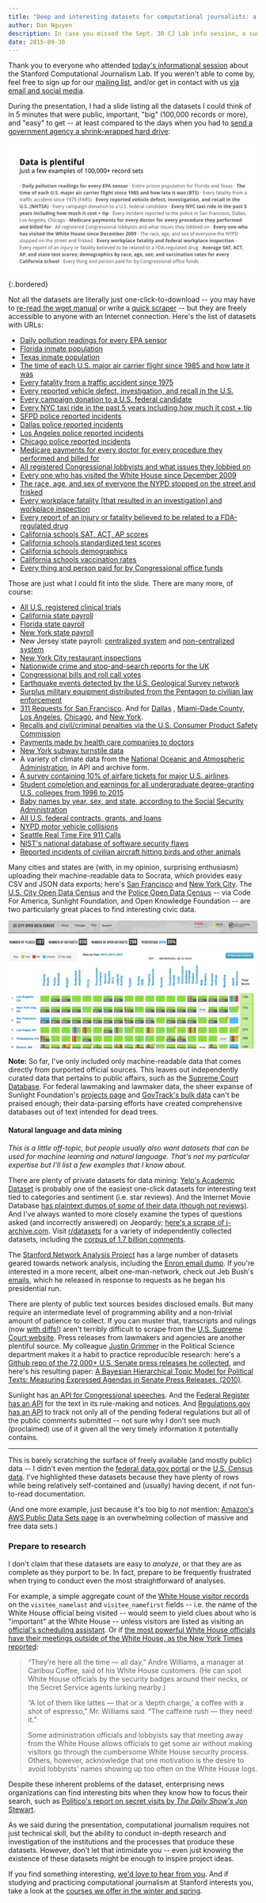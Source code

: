 ```yaml
---
title: "Deep and interesting datasets for computational journalists: a quick list"
author: Dan Nguyen
description: In case you missed the Sept. 30 CJ Lab info session, a summary and some links to get you acquainted.
date: 2015-09-30
---
```


Thank you to everyone who attended [today's informational session](http://us7.campaign-archive1.com/?u=60a5181e3d9c08e1e0f401dc0&id=1d23daf12f&e=a077356aa8) about the Stanford Computational Journalism Lab. If you weren't able to come by, feel free to sign up for our [mailing list](http://cjlab.stanford.edu/contact#newsletter-section), and/or get in contact with us [via email and social media](http://cjlab.stanford.edu/contact/).

During the presentation, I had a slide listing all the datasets I could think of in 5 minutes that were public, important, "big" (100,000 records or more), and "easy" to get -- at least compared to the days when you had to [send a government agency a shrink-wrapped hard drive](http://chriswhong.com/open-data/foil_nyc_taxi/):

![image](/files/images/news/slide-datasets.png){:.bordered}


Not all the datasets are literally just one-click-to-download -- you may have to [re-read the wget manual](https://gist.github.com/dannguyen/26e5922614dc22053745) or write a [quick scraper](https://github.com/compjour/search-script-scrape) -- but they are freely accessible to anyone with an Internet connection. Here's the list of datasets with URLs:


- [Daily pollution readings for every EPA sensor](http://www3.epa.gov/airdata/ad_data.html)
- [Florida inmate population](http://www.dc.state.fl.us/pub/obis_request.html)
- [Texas inmate population](http://www.tdcj.state.tx.us/documents/High_Value_Data_Sets.xlsx)
- [The time of each U.S. major air carrier flight since 1985 and how late it was](http://www.transtats.bts.gov/DL_SelectFields.asp?Table_ID=236&DB_Short_Name=On-Time)
- [Every fatality from a traffic accident since 1975](http://www.nhtsa.gov/FARS)
- [Every reported vehicle defect, investigation, and recall in the U.S.](http://www-odi.nhtsa.dot.gov/downloads/)
- [Every campaign donation to a U.S. federal candidate](http://www.fec.gov/disclosure.shtml)
- [Every NYC taxi ride in the past 5 years including how much it cost + tip](http://www.nyc.gov/html/tlc/html/about/trip_record_data.shtml)
- [SFPD police reported incidents](https://data.sfgov.org/Public-Safety/SFPD-Incidents-from-1-January-2003/tmnf-yvry)
- [Dallas police reported incidents](https://www.dallasopendata.com/Police/Dallas-Police-Public-Data-RMS-Incidents/tbnj-w5hb)
- [Los Angeles police reported incidents](https://data.lacity.org/A-Safe-City/LAPD-Crime-and-Collision-Raw-Data-2014/eta5-h8qx?)
- [Chicago police reported incidents](https://data.cityofchicago.org/Public-Safety/Crimes-2001-to-present/ijzp-q8t2)
- [Medicare payments for every doctor for every procedure they performed and billed for](https://www.cms.gov/research-statistics-data-and-systems/statistics-trends-and-reports/medicare-provider-charge-data/physician-and-other-supplier.html)
- [All registered Congressional lobbyists and what issues they lobbied on](http://www.senate.gov/legislative/Public_Disclosure/database_download.htm)
- [Every one who has visited the White House since December 2009](https://www.whitehouse.gov/briefing-room/disclosures/visitor-records)
- [The race, age, and sex of everyone the NYPD stopped on the street and frisked](http://www.nyc.gov/html/nypd/html/analysis_and_planning/stop_question_and_frisk_report.shtml)
- [Every workplace fatality [that resulted in an investigation] and workplace inspection](http://ogesdw.dol.gov/views/data_summary.php)
- [Every report of an injury or fatality believed to be related to a FDA-regulated drug](http://www.fda.gov/Drugs/GuidanceComplianceRegulatoryInformation/Surveillance/AdverseDrugEffects/ucm082193.htm)
- [California schools SAT, ACT, AP scores](http://www.cde.ca.gov/ds/sp/ai/)
- [California schools standardized test scores](http://star.cde.ca.gov/starresearchfiles.asp)
- [California schools demographics](http://www.cde.ca.gov/ds/sd/)
- [California schools vaccination rates](https://www.cdph.ca.gov/programs/immunize/Pages/ImmunizationLevels.aspx)
- [Every thing and person paid for by Congressional office funds](http://sunlightfoundation.com/tools/expenditures/)

Those are just what I could fit into the slide. There are many more, of course:

- [All U.S. registered clinical trials](https://www.clinicaltrials.gov/ct2/resources/download)
- [California state payroll](http://publicpay.ca.gov/)
- [Florida state payroll](http://dmssalaries.herokuapp.com/salaries)
- [New York state payroll](http://checkbooknyc.com/data-feeds)
- New Jersey state payroll: [centralized system](https://data.nj.gov/Governor-s-Transparency-Data/YourMoney-Agency-Payroll/iqwc-r2w7) and [non-centralized system](https://data.nj.gov/Governor-s-Transparency-Data/YourMoney-Authority-Payroll/kiki-imre)
- [New York City restaurant inspections](https://data.cityofnewyork.us/Health/DOHMH-New-York-City-Restaurant-Inspection-Results/43nn-pn8j)
- [Nationwide crime and stop-and-search reports for the UK](https://data.police.uk/data/)
- [Congressional bills and roll call votes](https://www.govtrack.us/developers/data)
- [Earthquake events detected by the U.S. Geological Survey network](http://earthquake.usgs.gov/earthquakes/search/)
- [Surplus military equipment distributed from the Pentagon to civilian law enforcement](https://github.com/datahoarder/leso_1033)
- [311 Requests for San Francisco](https://data.sfgov.org/City-Infrastructure/Case-Data-from-San-Francisco-311-SF311-/vw6y-z8j6). And for [Dallas](https://govstat.demo.socrata.com/dataset/311-Requests-City-Of-Dallas/crsv-cdrs)
, [Miami-Dade County](https://opendata.miamidade.gov/311/311-Service-Requests-Miami-Dade-County/dj6j-qg5t), [Los Angeles](https://data.lacity.org/dataset/311-Call-Center-Tracking-Data/ukiu-8trj), [Chicago](https://data.cityofchicago.org/browse?limitTo=datasets&q=311&sortBy=relevance&utf8=%E2%9C%93), and [New York](https://nycopendata.socrata.com/Social-Services/311-Service-Requests-from-2010-to-Present/erm2-nwe9).
- [Recalls and civil/criminal penalties via the U.S. Consumer Product Safety Commission](http://www.cpsc.gov/en/Newsroom/Downloadable-Data/)
- [Payments made by health care companies to doctors](https://www.cms.gov/openpayments/)
- [New York subway turnstile data](http://web.mta.info/developers/turnstile.html)
- A variety of climate data from the [National Oceanic and Atmospheric Administration](http://www.ncdc.noaa.gov/data-access), in API and archive form.
- [A survey containing 10% of airfare tickets for major U.S. airlines](http://www.transtats.bts.gov/tables.asp?DB_ID=125&DB_Name=Airline%20Origin%20and%20Destination%20Survey%20%28DB1B%29&DB_Short_Name=).
- [Student completion and earnings for all undergraduate degree-granting U.S. colleges from 1996 to 2015](https://collegescorecard.ed.gov/data/)
- [Baby names by year, sex, and state, according to the Social Security Administration](http://www.ssa.gov/oact/babynames/limits.html)
- [All U.S. federal contracts, grants, and loans](https://www.usaspending.gov/DownloadCenter/Pages/DataDownload.aspx)
- [NYPD motor vehicle collisions](https://nycopendata.socrata.com/Public-Safety/NYPD-Motor-Vehicle-Collisions/h9gi-nx95?)
- [Seattle Real Time Fire 911 Calls](https://data.seattle.gov/Public-Safety/Seattle-Real-Time-Fire-911-Calls/kzjm-xkqj)
- [NIST's national database of software security flaws](https://nvd.nist.gov/download.cfm)
- [Reported incidents of civilian aircraft hitting birds and other animals](http://wildlife.faa.gov/)

Many cities and states are (with, in my opinion, surprising enthusiasm) uploading their machine-readable data to Socrata, which provides easy CSV and JSON data exports; here's [San Francisco](https://data.sfgov.org/) and [New York City](https://nycopendata.socrata.com/data). The [U.S. City Open Data Census](http://us-city.census.okfn.org/) and the [Police Open Data Census](https://codeforamerica.github.io/PoliceOpenDataCensus/) -- via Code For America, Sunlight Foundation, and Open Knowledge Foundation -- are two particularly great places to find interesting civic data.

<a href="http://us-city.census.okfn.org/">
<img class="bordered img-responsive" src="/files/images/news/okfn-us-city-census.png" alt="US City Open Data Census screenshot">
</a>

<strong>Note:</strong> So far, I've only included only machine-readable data that comes directly from purported official sources. This leaves out independently curated data that pertains to public affairs, such as the [Supreme Court Database](http://supremecourtdatabase.org/). For federal lawmaking and lawmaker data, the sheer expanse of Sunlight Foundation's [projects page](https://sunlightfoundation.com/tools/) and [GovTrack's bulk data](https://www.govtrack.us/developers) can't be praised enough; their data-parsing efforts have created comprehensive databases out of text intended for dead trees.


#### Natural language and data mining

_This is a little off-topic, but people usually also want datasets that can be used for machine learning and natural language. That's not my particular expertise but I'll list a few examples that I know about._

There are plenty of private datasets for data mining: [Yelp's Academic Dataset](https://www.yelp.com/academic_dataset) is probably one of the easiest one-click datasets for interesting text tied to categories and sentiment (i.e. star reviews). And the Internet Movie Database [has plaintext dumps of _some_ of their data (though not reviews)](http://www.imdb.com/interfaces). And I've always wanted to more closely examine the types of questions asked (and incorrectly answered) on Jeopardy; [here's a scrape of j-archive.com](https://www.reddit.com/r/datasets/comments/1uyd0t/200000_jeopardy_questions_in_a_json_file). Visit [r/datasets](https://www.reddit.com/r/datasets/) for a variety of independently collected datasets, including the [corpus of 1.7 billion comments](https://www.reddit.com/r/datasets/comments/3bxlg7/i_have_every_publicly_available_reddit_comment/).

The [Stanford Network Analysis Project](http://snap.stanford.edu/) has a large number of datasets geared towards network analysis, including the [Enron email dump](https://snap.stanford.edu/data/email-Enron.html). If you're interested in a more recent, albeit one-man-network, check out Jeb Bush's [emails](http://jebemails.com/email/search), which he released in response to requests as he began his presidential run.

There are plenty of public text sources besides disclosed emails. But many require an intermediate level of programming ability and a non-trivial amount of patience to collect. If you can muster that, transcripts and rulings (now [with diffs!](https://twitter.com/waldojaquith/status/651115341985091584)) aren't terribly difficult to scrape from the [U.S. Supreme Court website](http://www.supremecourt.gov/). Press releases from lawmakers and agencies are another plentiful source. My colleague [Justin Grimmer](http://www.justingrimmer.org/research.html) in the Political Science department makes it a habit to practice reproducible research: here's a [Github repo of the 72,000+ U.S. Senate press releases he collected](https://github.com/lintool/GrimmerSenatePressReleases), and here's his resulting paper: [A Bayesian Hierarchical Topic Model for Political Texts: Measuring Expressed Agendas in Senate Press Releases. (2010)](http://web.stanford.edu/~jgrimmer/ExpAgendaFinal.pdf).

Sunlight has [an API for Congressional speeches](http://capitolwords.org/api/1/). And the [Federal Register has an API](https://www.federalregister.gov/learn/developers) for the text in its rule-making and notices. And [Regulations.gov has an API](http://regulationsgov.github.io/developers/console/) to track not only all of the pending federal regulations but all of the public comments submitted -- not sure why I don't see much (proclaimed) use of it given all the very timely information it potentially contains.


--------

This is barely scratching the surface of freely available (and mostly public) data -- I didn't even mention the [federal data.gov portal](http://www.data.gov/) or the [U.S. Census data](http://www.census.gov/). I've highlighted these datasets because they have plenty of rows while being relatively self-contained and (usually) having decent, if not fun-to-read documentation.

(And one more example, just because it's too big to _not_ mention: [Amazon's AWS Public Data Sets page](https://aws.amazon.com/datasets/) is an overwhelming collection of massive and free data sets.)


### Prepare to research

I don't claim that these datasets are easy to _analyze_, or that they are as complete as they purport to be. In fact, prepare to be frequently frustrated when trying to conduct even the most straightforward of analyses.

For example, a simple aggregate count of the [White House visitor records](https://www.whitehouse.gov/briefing-room/disclosures/visitor-records) on the `visitee_namelast` and `visitee_namefirst` fields -- i.e. the name of the White House official being visited -- would seem to yield clues about who is "important" at the White House -- unless visitors are listed as visiting an [official's scheduling assistant](http://www.politico.com/news/stories/0411/53072_Page3.html). Or if [the most powerful White House officials have their meetings outside of the White House, as the New York Times reported](http://www.nytimes.com/2010/06/25/us/politics/25caribou.html):

> “They’re here all the time — all day,” Andre Williams, a manager at Caribou Coffee, said of his White House customers. (He can spot White House officials by the security badges around their necks, or the Secret Service agents lurking nearby.)
>
> “A lot of them like lattes — that or a ‘depth charge,’ a coffee with a shot of espresso,” Mr. Williams said. “The caffeine rush — they need it.”
>
> Some administration officials and lobbyists say that meeting away from the White House allows officials to get some air without making visitors go through the cumbersome White House security process. Others, however, acknowledge that one motivation is the desire to avoid lobbyists’ names showing up too often on the White House logs.

Despite these inherent problems of the dataset, enterprising news organizations can find interesting bits when they know how to focus their search, such as [Politico's report on secret visits by _The Daily Show's_ Jon Stewart](http://www.politico.com/agenda/story/2015/07/jon-stewarts-secret-white-house-visits-000178?hp=t3_r).

As we said during the presentation, computational journalism requires not just technical skill, but the ability to conduct in-depth research and investigation of the institutions and the processes that produce these datasets. However, don't let that intimidate you -- even just knowing the existence of these datasets might be enough to inspire project ideas.

If you find something interesting, [we'd love to hear from you](/contact). And if studying and practicing computational journalism at Stanford interests you, take a look at the [courses we offer in the winter and spring](/initiatives/#courses-section).


